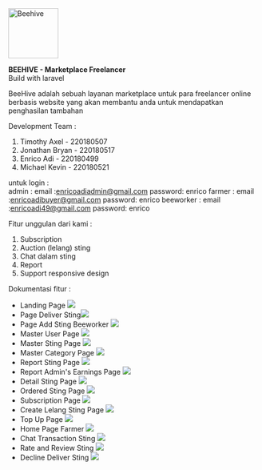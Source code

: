 <img src="https://mhs.sib.stts.edu/k3behive/assets/logo.jpg" alt="Beehive" width="100">

**BEEHIVE - Marketplace Freelancer** <br>
Build with laravel 

BeeHive adalah sebuah layanan marketplace untuk para freelancer online berbasis website yang akan membantu anda untuk mendapatkan penghasilan tambahan

Development Team : 
<ol>
<li>Timothy Axel - 220180507</li>
<li>Jonathan Bryan - 220180517</li>
<li>Enrico Adi - 220180499</li>
<li>Michael Kevin - 220180521</li>
</ol>


untuk login : <br>
admin : 
    email :enricoadiadmin@gmail.com 
    password: enrico
farmer : 
    email :enricoadibuyer@gmail.com 
    password: enrico
beeworker : 
    email :enricoadi49@gmail.com 
    password: enrico
    
Fitur unggulan dari kami :
1. Subscription
2. Auction  (lelang) sting
3. Chat dalam sting
4. Report 
5. Support responsive design


Dokumentasi fitur : <br>

<ul> 
<li>Landing Page
<img src="https://git.sib.stts.edu/FAI2022/Kelompok3-BeeHive/raw/master/public/assets/documentation/dokumentasi1.jpg"/>  </li>
<li>Page Deliver Sting<img src="https://git.sib.stts.edu/FAI2022/Kelompok3-BeeHive/raw/master/public/assets/documentation/dokumentasi2.jpg"/> </li>

<li>Page Add Sting Beeworker
<img src="https://git.sib.stts.edu/FAI2022/Kelompok3-BeeHive/raw/master/public/assets/documentation/dokumentasi14.jpg"/> 
</li>

<li>Master User Page
<img src="https://git.sib.stts.edu/FAI2022/Kelompok3-BeeHive/raw/master/public/assets/documentation/dokumentasi3.jpg"/> </li>

<li>Master Sting Page
<img src="https://git.sib.stts.edu/FAI2022/Kelompok3-BeeHive/raw/master/public/assets/documentation/dokumentasi4.png"/> </li>

<li>Master Category Page
<img src="https://git.sib.stts.edu/FAI2022/Kelompok3-BeeHive/raw/master/public/assets/documentation/dokumentasi9.jpg"/>  </li>

<li>Report Sting Page
<img src="https://git.sib.stts.edu/FAI2022/Kelompok3-BeeHive/raw/master/public/assets/documentation/dokumentasi5.png"/> </li>

<li>Report Admin's Earnings Page
<img src="https://git.sib.stts.edu/FAI2022/Kelompok3-BeeHive/raw/master/public/assets/documentation/dokumentasi6.png"/> </li>

<li>Detail Sting Page
<img src="https://git.sib.stts.edu/FAI2022/Kelompok3-BeeHive/raw/master/public/assets/documentation/dokumentasi7.png"/> </li>

<li>Ordered Sting Page
<img src="https://git.sib.stts.edu/FAI2022/Kelompok3-BeeHive/raw/master/public/assets/documentation/dokumentasi8.png"/> </li>

<li>Subscription Page
<img src="https://git.sib.stts.edu/FAI2022/Kelompok3-BeeHive/raw/master/public/assets/documentation/dokumentasi10.jpg"/></li>

<li>Create Lelang Sting Page
<img src="https://git.sib.stts.edu/FAI2022/Kelompok3-BeeHive/raw/master/public/assets/documentation/dokumentasi11.jpg"/> </li> 

<li>Top Up Page
<img src="https://git.sib.stts.edu/FAI2022/Kelompok3-BeeHive/raw/master/public/assets/documentation/dokumentasi12.jpg"/>  </li>

<li>Home Page Farmer
<img src="https://git.sib.stts.edu/FAI2022/Kelompok3-BeeHive/raw/master/public/assets/documentation/dokumentasi13.jpg"/> </li>

<li>Chat Transaction Sting <img src="https://git.sib.stts.edu/FAI2022/Kelompok3-BeeHive/raw/master/public/assets/documentation/dokumentasi15.jpg"/></li>

<li>Rate and Review Sting 
<img src="https://git.sib.stts.edu/FAI2022/Kelompok3-BeeHive/raw/master/public/assets/documentation/dokumentasi16.jpg"/> </li>

<li>Decline Deliver Sting 
<img src="https://git.sib.stts.edu/FAI2022/Kelompok3-BeeHive/raw/master/public/assets/documentation/dokumentasi17.jpg"/> 
</li>

</ul>